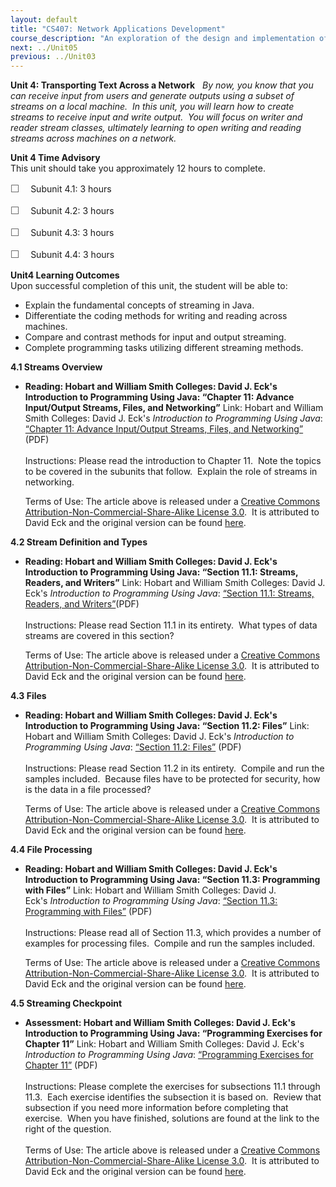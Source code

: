 ```yaml
---
layout: default
title: "CS407: Network Applications Development"
course_description: "An exploration of the design and implementation of network-based applications, focusing on object-oriented programming and programming techniques, both at the application layer and the transport layer of the TCP/IP protocol stack."
next: ../Unit05
previous: ../Unit03
---
```

**Unit 4: Transporting Text Across a Network** <span id="4"></span> 
*By now, you know that you can receive input from users and generate
outputs using a subset of streams on a local machine.  In this unit, you
will learn how to create streams to receive input and write output.  You
will focus on writer and reader stream classes, ultimately learning to
open writing and reading streams across machines on a network.*

**Unit 4 Time Advisory**  
This unit should take you approximately 12 hours to complete.  
  
 <span
style="color: rgb(85, 85, 85); font-family: 'Myriad Pro', 'Gill Sans', 'Gill Sans MT', Calibri, sans-serif; font-size: 16px; line-height: 21px; text-align: left; -webkit-text-size-adjust: none; ">☐
   </span>Subunit 4.1: 3 hours  
  
 <span
style="color: rgb(85, 85, 85); font-family: 'Myriad Pro', 'Gill Sans', 'Gill Sans MT', Calibri, sans-serif; font-size: 16px; line-height: 21px; text-align: left; -webkit-text-size-adjust: none; ">☐
   </span>Subunit 4.2: 3 hours  
  
 <span
style="color: rgb(85, 85, 85); font-family: 'Myriad Pro', 'Gill Sans', 'Gill Sans MT', Calibri, sans-serif; font-size: 16px; line-height: 21px; text-align: left; -webkit-text-size-adjust: none; ">☐
   </span>Subunit 4.3: 3 hours  
  
 <span
style="color: rgb(85, 85, 85); font-family: 'Myriad Pro', 'Gill Sans', 'Gill Sans MT', Calibri, sans-serif; font-size: 16px; line-height: 21px; text-align: left; -webkit-text-size-adjust: none; ">☐
   </span>Subunit 4.4: 3 hours

**Unit4 Learning Outcomes**  
Upon successful completion of this unit, the student will be able to:  
-   Explain the fundamental concepts of streaming in Java.
-   Differentiate the coding methods for writing and reading across
    machines.
-   Compare and contrast methods for input and output streaming.
-   Complete programming tasks utilizing different streaming methods.

**4.1 Streams Overview** <span id="4.1"></span> 
-   **Reading: Hobart and William Smith Colleges: David J. Eck's
    Introduction to Programming Using Java: “Chapter 11: Advance
    Input/Output Streams, Files, and Networking”**
    Link: Hobart and William Smith Colleges: David J.
    Eck's *Introduction to Programming Using Java*: [“Chapter 11:
    Advance Input/Output Streams, Files, and
    Networking”](http://www.saylor.org/site/wp-content/uploads/2012/01/CS407-TEXTBOOK.pdf)
    (PDF)  
        
     Instructions: Please read the introduction to Chapter 11.  Note the
    topics to be covered in the subunits that follow.  Explain the role
    of streams in networking.  
      
     Terms of Use: The article above is released under a [Creative
    Commons Attribution-Non-Commercial-Share-Alike License
    3.0](http://creativecommons.org/licenses/by-nc-sa/3.0/).  It is
    attributed to David Eck and the original version can be found
    [here](http://math.hws.edu/javanotes/).

**4.2 Stream Definition and Types** <span id="4.2"></span> 
-   **Reading: Hobart and William Smith Colleges: David J. Eck's
    Introduction to Programming Using Java: “Section 11.1: Streams,
    Readers, and Writers”**
    Link: Hobart and William Smith Colleges: David J.
    Eck's *Introduction to Programming Using Java*: [“Section 11.1:
    Streams, Readers, and
    Writers”](http://www.saylor.org/site/wp-content/uploads/2012/01/CS407-TEXTBOOK.pdf)(PDF)  
        
     Instructions: Please read Section 11.1 in its entirety.  What types
    of data streams are covered in this section?  
      
     Terms of Use: The article above is released under a [Creative
    Commons Attribution-Non-Commercial-Share-Alike License
    3.0](http://creativecommons.org/licenses/by-nc-sa/3.0/).  It is
    attributed to David Eck and the original version can be found
    [here](http://math.hws.edu/javanotes/).

**4.3 Files** <span id="4.3"></span> 
-   **Reading: Hobart and William Smith Colleges: David J. Eck's
    Introduction to Programming Using Java: “Section 11.2: Files”**
    Link: Hobart and William Smith Colleges: David J.
    Eck's *Introduction to Programming Using Java*: [“Section 11.2:
    Files”](http://www.saylor.org/site/wp-content/uploads/2012/01/CS407-TEXTBOOK.pdf)
    (PDF)  
        
     Instructions: Please read Section 11.2 in its entirety.  Compile
    and run the samples included.  Because files have to be protected
    for security, how is the data in a file processed?  
      
     Terms of Use: The article above is released under a [Creative
    Commons Attribution-Non-Commercial-Share-Alike License
    3.0](http://creativecommons.org/licenses/by-nc-sa/3.0/).  It is
    attributed to David Eck and the original version can be found
    [here](http://math.hws.edu/javanotes/).

**4.4 File Processing** <span id="4.4"></span> 
-   **Reading: Hobart and William Smith Colleges: David J. Eck's
    Introduction to Programming Using Java: “Section 11.3: Programming
    with Files”**
    Link: Hobart and William Smith Colleges: David J.
    Eck's *Introduction to Programming Using Java*: [“Section 11.3:
    Programming with
    Files”](http://www.saylor.org/site/wp-content/uploads/2012/01/CS407-TEXTBOOK.pdf)
    (PDF)  
        
     Instructions: Please read all of Section 11.3, which provides a
    number of examples for processing files.  Compile and run the
    samples included.   
      
     Terms of Use: The article above is released under a [Creative
    Commons Attribution-Non-Commercial-Share-Alike License
    3.0](http://creativecommons.org/licenses/by-nc-sa/3.0/).  It is
    attributed to David Eck and the original version can be found
    [here](http://math.hws.edu/javanotes/).

**4.5 Streaming Checkpoint** <span id="4.5"></span> 
-   **Assessment: Hobart and William Smith Colleges: David J. Eck's
    Introduction to Programming Using Java: “Programming Exercises for
    Chapter 11”**
    Link: Hobart and William Smith Colleges: David J. Eck's
    *Introduction to Programming Using Java*: [“Programming Exercises
    for Chapter
    11”](http://www.saylor.org/site/wp-content/uploads/2012/01/CS407-TEXTBOOK.pdf)
    (PDF)  
        
     Instructions: Please complete the exercises for subsections 11.1
    through 11.3.  Each exercise identifies the subsection it is based
    on.  Review that subsection if you need more information before
    completing that exercise.  When you have finished, solutions are
    found at the link to the right of the question.  
        
     Terms of Use: The article above is released under a [Creative
    Commons Attribution-Non-Commercial-Share-Alike License
    3.0](http://creativecommons.org/licenses/by-nc-sa/3.0/).  It is
    attributed to David Eck and the original version can be found
    [here](http://math.hws.edu/javanotes/).


